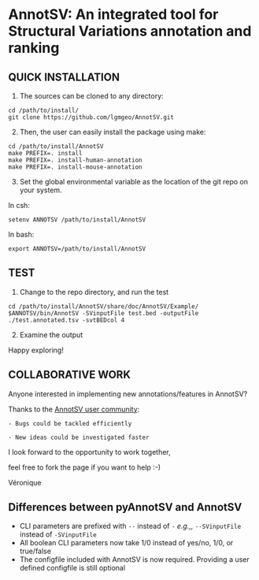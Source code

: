 # AnnotSV: An integrated tool for Structural Variations annotation and ranking

## QUICK INSTALLATION

1. The sources can be cloned to any directory:

```
cd /path/to/install/
git clone https://github.com/lgmgeo/AnnotSV.git
```

2. Then, the user can easily install the package using make:

```
cd /path/to/install/AnnotSV
make PREFIX=. install
make PREFIX=. install-human-annotation
make PREFIX=. install-mouse-annotation
```

3. Set the global environmental variable as the location of the git repo on your system.

In csh:

```
setenv ANNOTSV /path/to/install/AnnotSV
```

In bash:

```
export ANNOTSV=/path/to/install/AnnotSV
```

## TEST

1. Change to the repo directory, and run the test

```
cd /path/to/install/AnnotSV/share/doc/AnnotSV/Example/
$ANNOTSV/bin/AnnotSV -SVinputFile test.bed -outputFile ./test.annotated.tsv -svtBEDcol 4
```

2. Examine the output

Happy exploring!

## COLLABORATIVE WORK

Anyone interested in implementing new annotations/features in AnnotSV?

Thanks to the [AnnotSV user community](https://lbgi.fr/AnnotSV/acknowledgments):

    - Bugs could be tackled efficiently

    - New ideas could be investigated faster

I look forward to the opportunity to work together,

feel free to fork the page if you want to help :-)

Véronique

## Differences between pyAnnotSV and AnnotSV

- CLI parameters are prefixed with `--` instead of `-` _e.g.,,_ `--SVinputFile` instead of `-SVinputFile`
- All boolean CLI parameters now take 1/0 instead of yes/no, 1/0, or true/false
- The configfile included with AnnotSV is now required. Providing a user defined configfile is still optional
